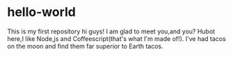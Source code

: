 # hello-world
This is my first repository
hi guys!
I am glad to meet you,and you?
Hubot here,I like Node,js and Coffeescript(that's what I'm made of!).
I've had tacos on the moon and find them far superior to Earth tacos.
